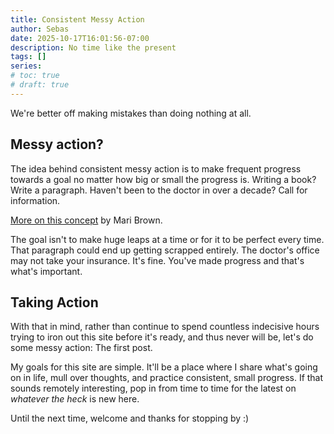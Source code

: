 ```yaml
---
title: Consistent Messy Action
author: Sebas
date: 2025-10-17T16:01:56-07:00
description: No time like the present
tags: []
series:
# toc: true
# draft: true
---
```


We're better off making mistakes than doing nothing at all.

<!--more-->

## Messy action?
The idea behind consistent messy action is to make frequent progress towards a goal no matter how big or small the progress is. Writing a book? Write a paragraph. Haven't been to the doctor in over a decade? Call for information.

[More on this concept](https://medium.com/@mari_brown/messy-action-is-still-action-why-imperfect-progress-is-the-key-to-success-176e30612e5a) by Mari Brown.

The goal isn't to make huge leaps at a time or for it to be perfect every time. That paragraph could end up getting scrapped entirely. The doctor's office may not take your insurance. It's fine. You've made progress and that's what's important.


## Taking Action

With that in mind, rather than continue to spend countless indecisive hours trying to iron out this site before it's ready, and thus never will be, let's do some messy action: The first post.

My goals for this site are simple. It'll be a place where I share what's going on in life, mull over thoughts, and practice consistent, small progress. If that sounds remotely interesting, pop in from time to time for the latest on _whatever the heck_ is new here.

Until the next time, welcome and thanks for stopping by :)